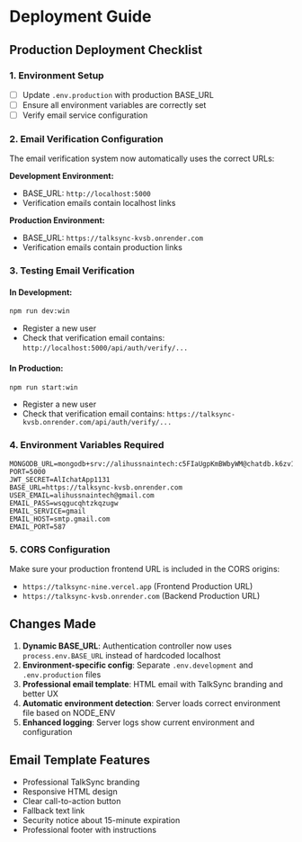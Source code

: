 # Deployment Guide

## Production Deployment Checklist

### 1. Environment Setup
- [ ] Update `.env.production` with production BASE_URL
- [ ] Ensure all environment variables are correctly set
- [ ] Verify email service configuration

### 2. Email Verification Configuration
The email verification system now automatically uses the correct URLs:

**Development Environment:**
- BASE_URL: `http://localhost:5000`
- Verification emails contain localhost links

**Production Environment:**
- BASE_URL: `https://talksync-kvsb.onrender.com`
- Verification emails contain production links

### 3. Testing Email Verification

#### In Development:
```bash
npm run dev:win
```
- Register a new user
- Check that verification email contains: `http://localhost:5000/api/auth/verify/...`

#### In Production:
```bash
npm run start:win
```
- Register a new user
- Check that verification email contains: `https://talksync-kvsb.onrender.com/api/auth/verify/...`

### 4. Environment Variables Required

```env
MONGODB_URL=mongodb+srv://alihussnaintech:c5FIaUgpKmBWbyWM@chatdb.k6zv1zq.mongodb.net/
PORT=5000
JWT_SECRET=AlIchatApp1131
BASE_URL=https://talksync-kvsb.onrender.com
USER_EMAIL=alihussnaintech@gmail.com
EMAIL_PASS=wsqgucqhtzkqzugw
EMAIL_SERVICE=gmail
EMAIL_HOST=smtp.gmail.com
EMAIL_PORT=587
```

### 5. CORS Configuration
Make sure your production frontend URL is included in the CORS origins:
- `https://talksync-nine.vercel.app` (Frontend Production URL)
- `https://talksync-kvsb.onrender.com` (Backend Production URL)

## Changes Made

1. **Dynamic BASE_URL**: Authentication controller now uses `process.env.BASE_URL` instead of hardcoded localhost
2. **Environment-specific config**: Separate `.env.development` and `.env.production` files
3. **Professional email template**: HTML email with TalkSync branding and better UX
4. **Automatic environment detection**: Server loads correct environment file based on NODE_ENV
5. **Enhanced logging**: Server logs show current environment and configuration

## Email Template Features

- Professional TalkSync branding
- Responsive HTML design
- Clear call-to-action button
- Fallback text link
- Security notice about 15-minute expiration
- Professional footer with instructions
